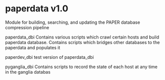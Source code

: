 paperdata v1.0
==============

Module for building, searching, and updating the PAPER database compression pipeline

paperdata_dbi
Contains various scripts which crawl certain hosts and build paperdata database.
Contains scripts which bridges other databases to the paperdata and populates it

paperdev_dbi
test version of paperdata_dbi

pyganglia_dbi
Contains scripts to record the state of each host at any time in the ganglia databas
